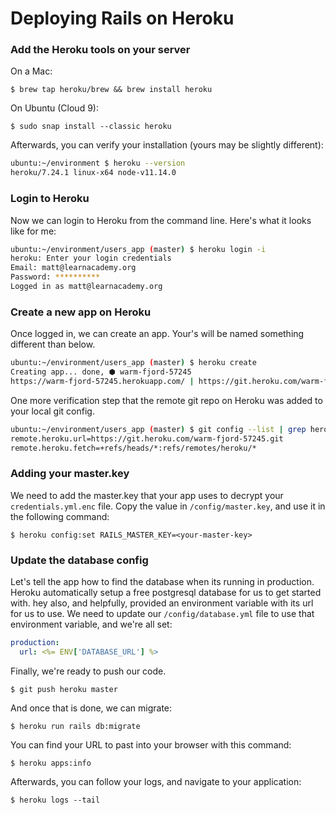 # Deploying Rails on Heroku

### Add the Heroku tools on your server

On a Mac:
```
$ brew tap heroku/brew && brew install heroku
```

On Ubuntu (Cloud 9):
```
$ sudo snap install --classic heroku
```

Afterwards, you can verify your installation (yours may be slightly different):
```bash
ubuntu:~/environment $ heroku --version
heroku/7.24.1 linux-x64 node-v11.14.0
```

### Login to Heroku
Now we can login to Heroku from the command line.  Here's what it looks like for me:
```bash
ubuntu:~/environment/users_app (master) $ heroku login -i
heroku: Enter your login credentials
Email: matt@learnacademy.org
Password: **********
Logged in as matt@learnacademy.org
```

### Create a new app on Heroku
Once logged in, we can create an app.  Your's will be named something different than below.

```bash
ubuntu:~/environment/users_app (master) $ heroku create
Creating app... done, ⬢ warm-fjord-57245
https://warm-fjord-57245.herokuapp.com/ | https://git.heroku.com/warm-fjord-57245.git
```

One more verification step that the remote git repo on Heroku was added to your local git config.

```bash
ubuntu:~/environment/users_app (master) $ git config --list | grep heroku
remote.heroku.url=https://git.heroku.com/warm-fjord-57245.git
remote.heroku.fetch=+refs/heads/*:refs/remotes/heroku/*
```

### Adding your master.key
We need to add the master.key that your app uses to decrypt your `credentials.yml.enc` file.  Copy the value in `/config/master.key`, and use it in the following command:

```
$ heroku config:set RAILS_MASTER_KEY=<your-master-key>
```

### Update the database config
Let's tell the app how to find the database when its running in production. Heroku automatically setup a free postgresql database for us to get started with.  hey also, and helpfully, provided an environment variable with its url for us to use.  We need to update our `/config/database.yml` file to use that environment variable, and we're all set:

```yml
production:
  url: <%= ENV['DATABASE_URL'] %>
```

Finally, we're ready to push our code.

```
$ git push heroku master
```

And once that is done, we can migrate:
```
$ heroku run rails db:migrate
```

You can find your URL to past into your browser with this command:

```
$ heroku apps:info
```

Afterwards, you can follow your logs, and navigate to your application:

```
$ heroku logs --tail
```
